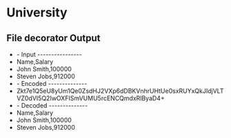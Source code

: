 # University

<h2>File decorator Output</h2>

<ul>
  <li>- Input ----------------</li>
  <li>Name,Salary</li>
  <li>John Smith,100000</li>
  <li>Steven Jobs,912000</li>
  <li>- Encoded --------------</li>
  <li>Zkt7e1Q5eU8yUm1Qe0ZsdHJ2VXp6dDBKVnhrUHtUe0sxRUYxQkJIdjVLTVZ0dVI5Q2IwOXFISmVUMU5rcENCQmdxRlByaD4+</li>
  <li>- Decoded --------------</li>
  <li>Name,Salary</li>
  <li>John Smith,100000</li>
  <li>Steven Jobs,912000</li>
</ul>
